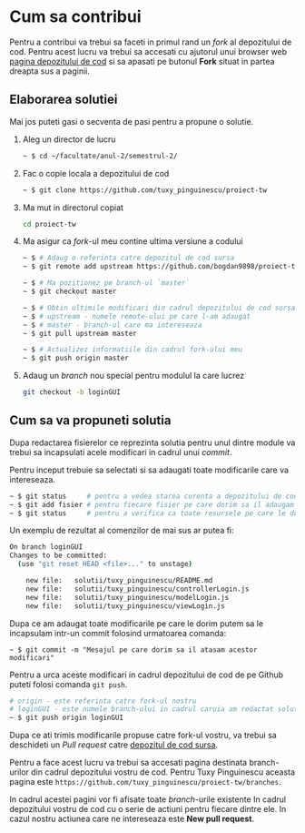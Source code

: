 # Cum sa contribui

Pentru a contribui va trebui sa faceti in primul rand un *fork* al depozitului de cod.
Pentru acest lucru va trebui sa accesati cu ajutorul unui browser web [pagina depozitului de cod](proiect-tw) si sa apasati pe butonul **Fork** situat in partea dreapta sus a paginii.

## Elaborarea solutiei

Mai jos puteti gasi o secventa de pasi pentru a propune o solutie.

1. Aleg un director de lucru

    ```bash
    ~ $ cd ~/facultate/anul-2/semestrul-2/
    ```

2.  Fac o copie locala a depozitului de cod

    ```bash
    ~ $ git clone https://github.com/tuxy_pinguinescu/proiect-tw
    ```

3. Ma mut in directorul copiat

    ```bash
    cd proiect-tw
    ```

4. Ma asigur ca *fork*-ul meu contine ultima versiune a codului

    ```bash
    ~ $ # Adaug o referinta catre depozitul de cod sursa
    ~ $ git remote add upstream https://github.com/bogdan9898/proiect-tw

    ~ $ # Ma pozitionez pe branch-ul `master`
    ~ $ git checkout master

    ~ $ # Obtin ultimile modificari din cadrul depozitului de cod sursa
    ~ $ # upstream - numele remote-ului pe care l-am adaugat
    ~ $ # master - branch-ul care ma intereseaza
    ~ $ git pull upstream master

    ~ $ # Actualizez informatiile din cadrul fork-ului meu
    ~ $ git push origin master
    ```

5. Adaug un *branch* nou special pentru modulul la care lucrez

    ```bash
    git checkout -b loginGUI
    ```

## Cum sa va propuneti solutia

Dupa redactarea fisierelor ce reprezinta solutia pentru unul dintre module va trebui sa incapsulati acele modificari in cadrul unui *commit*.

Pentru inceput trebuie sa selectati si sa adaugati toate modificarile care va intereseaza.

```bash
~ $ git status     # pentru a vedea starea curenta a depozitului de cod
~ $ git add fisier # pentru fiecare fisier pe care dorim sa il adaugam
~ $ git status     # pentru a verifica ca toate resursele pe care le dorim sunt prezente
```

Un exemplu de rezultat al comenzilor de mai sus ar putea fi:

```bash
On branch loginGUI
Changes to be committed:
  (use "git reset HEAD <file>..." to unstage)

    new file:   solutii/tuxy_pinguinescu/README.md
    new file:   solutii/tuxy_pinguinescu/controllerLogin.js
    new file:   solutii/tuxy_pinguinescu/modelLogin.js
    new file:   solutii/tuxy_pinguinescu/viewLogin.js

```

Dupa ce am adaugat toate modificarile pe care le dorim putem sa le incapsulam intr-un commit folosind urmatoarea comanda:

```
~ $ git commit -m "Mesajul pe care dorim sa il atasam acestor modificari"
```

Pentru a urca aceste modificari in cadrul depozitului de cod de pe Github puteti folosi comanda `git push`.

```bash
# origin - este referinta catre fork-ul nostru
# loginGUI - este numele branch-ului in cadrul caruia am redactat solutia
~ $ git push origin loginGUI
```

Dupa ce ati trimis modificarile propuse catre fork-ul vostru, va trebui sa deschideti un *Pull request* catre [depozitul de cod sursa](proiect-tw).

Pentru a face acest lucru va trebui sa accesati pagina destinata branch-urilor din cadrul depozitului vostru de cod.
Pentru Tuxy Pinguinescu aceasta pagina este `https://github.com/tuxy_pinguinescu/proiect-tw/branches`.

In cadrul acestei pagini vor fi afisate toate *branch*-urile existente In cadrul depozitului vostru de cod cu o serie de actiuni pentru fiecare dintre ele. In cazul nostru actiunea care ne intereseaza este **New pull request**.
